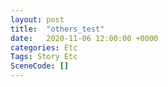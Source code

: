 ```yaml
---
layout: post
title:  "others_test"
date:   2020-11-06 12:00:00 +0000
categories: Etc
Tags: Story Etc
SceneCode: []
---
```

